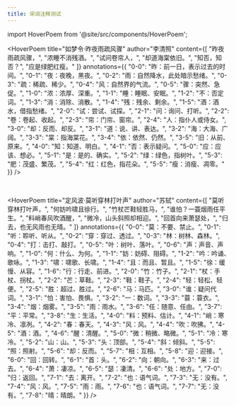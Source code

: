 ```yaml
---
title: 宋词注释测试
---
```


import HoverPoem from '@site/src/components/HoverPoem';

<HoverPoem 
  title="如梦令·昨夜雨疏风骤"
  author="李清照"
  content={[
    "昨夜雨疏风骤，",
    "浓睡不消残酒。",
    "试问卷帘人，",
    "却道海棠依旧。",
    "知否，知否？",
    "应是绿肥红瘦。"
  ]}
  annotations={{
    "0-0": "昨：前一日，表示过去的时间。",
    "0-1": "夜：夜晚，黑夜。",
    "0-2": "雨：自然降水，此处暗示愁绪。",
    "0-3": "疏：稀疏、稀少。",
    "0-4": "风：自然界的气流。",
    "0-5": "骤：突然、急促。",
    "1-0": "浓：浓厚、深重。",
    "1-1": "睡：睡眠、安眠。",
    "1-2": "不：否定词。",
    "1-3": "消：消除、消散。",
    "1-4": "残：残余、剩余。",
    "1-5": "酒：酒水，借指愁绪。",
    "2-0": "试：尝试、试探。",
    "2-1": "问：询问、打听。",
    "2-2": "卷：卷起、收起。",
    "2-3": "帘：门帘、窗帘。",
    "2-4": "人：指仆人或侍女。",
    "3-0": "却：反而、却反。",
    "3-1": "道：说、讲、表达。",
    "3-2": "海：大海、广阔。",
    "3-3": "棠：指海棠花。",
    "3-4": "依：依然、仍然。",
    "3-5": "旧：从前、原来。",
    "4-0": "知：知道、明白。",
    "4-1": "否：表示疑问。",
    "5-0": "应：应该、想必。",
    "5-1": "是：是的、确实。",
    "5-2": "绿：绿色，指树叶。",
    "5-3": "肥：茂盛、繁茂。",
    "5-4": "红：红色，指花朵。",
    "5-5": "瘦：消瘦、凋零。"
  }}
/>

<br />

<HoverPoem 
  title="定风波·莫听穿林打叶声"
  author="苏轼"
  content={[
    "莫听穿林打叶声，",
    "何妨吟啸且徐行。",
    "竹杖芒鞋轻胜马，",
    "谁怕？一蓑烟雨任平生。",
    "料峭春风吹酒醒，",
    "微冷，山头斜照却相迎。",
    "回首向来萧瑟处，",
    "归去，也无风雨也无晴。"
  ]}
  annotations={{
    "0-0": "莫：不要、禁止。",
    "0-1": "听：聆听、听从。",
    "0-2": "穿：穿过、透过。",
    "0-3": "林：树林、森林。",
    "0-4": "打：击打、敲打。",
    "0-5": "叶：树叶、落叶。",
    "0-6": "声：声音、声响。",
    "1-0": "何：什么、为何。",
    "1-1": "妨：妨碍、阻碍。",
    "1-2": "吟：吟诵、歌咏。",
    "1-3": "啸：啸歌、长啸。",
    "1-4": "且：而且、暂且。",
    "1-5": "徐：缓慢、从容。",
    "1-6": "行：行走、前进。",
    "2-0": "竹：竹子。",
    "2-1": "杖：手杖、拐杖。",
    "2-2": "芒：草鞋。",
    "2-3": "鞋：鞋子。",
    "2-4": "轻：轻松、轻便。",
    "2-5": "胜：超过、胜过。",
    "2-6": "马：马匹。",
    "3-0": "谁：疑问代词。",
    "3-1": "怕：害怕、畏惧。",
    "3-2": "一：数词。",
    "3-3": "蓑：蓑衣。",
    "3-4": "烟：烟雾。",
    "3-5": "雨：雨水。",
    "3-6": "任：随意、任由。",
    "3-7": "平：平常。",
    "3-8": "生：生活。",
    "4-0": "料：预料、估计。",
    "4-1": "峭：寒冷、凛冽。",
    "4-2": "春：春天。",
    "4-3": "风：风。",
    "4-4": "吹：吹拂。",
    "4-5": "酒：酒。",
    "4-6": "醒：清醒。",
    "5-0": "微：稍微、略微。",
    "5-1": "冷：寒冷。",
    "5-2": "山：山。",
    "5-3": "头：顶部。",
    "5-4": "斜：倾斜。",
    "5-5": "照：照射。",
    "5-6": "却：反而。",
    "5-7": "相：互相。",
    "5-8": "迎：迎接。",
    "6-0": "回：回转。",
    "6-1": "首：头。",
    "6-2": "向：朝向。",
    "6-3": "来：过去。",
    "6-4": "萧：凄凉。",
    "6-5": "瑟：凄清。",
    "6-6": "处：地方。",
    "7-0": "归：返回。",
    "7-1": "去：离开。",
    "7-2": "也：语气词。",
    "7-3": "无：没有。",
    "7-4": "风：风。",
    "7-5": "雨：雨。",
    "7-6": "也：语气词。",
    "7-7": "无：没有。",
    "7-8": "晴：晴朗。"
  }}
/> 
